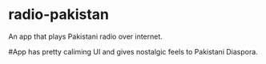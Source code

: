 # radio-pakistan
An app that plays Pakistani radio over internet. 


#App has pretty caliming UI and gives nostalgic feels to Pakistani Diaspora. 
